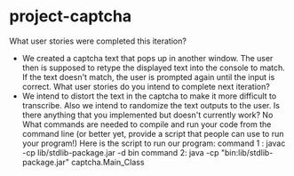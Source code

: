 # project-captcha
What user stories were completed this iteration?
- We created a captcha text that pops up in another window. The user then is supposed to retype the displayed text into the console to match. If the text doesn't match,
  the user is prompted again until the input is correct.
What user stories do you intend to complete next iteration?
- We intend to distort the text in the captcha to make it more difficult to transcribe. Also we intend to randomize the text outputs to the user.
Is there anything that you implemented but doesn't currently work?
No
What commands are needed to compile and run your code from the command line (or better yet, provide a script that people can use to run your program!)
Here is the script to run our program: 
command 1 : javac -cp lib/stdlib-package.jar -d bin
command 2: java -cp "bin:lib/stdlib-package.jar" captcha.Main_Class

